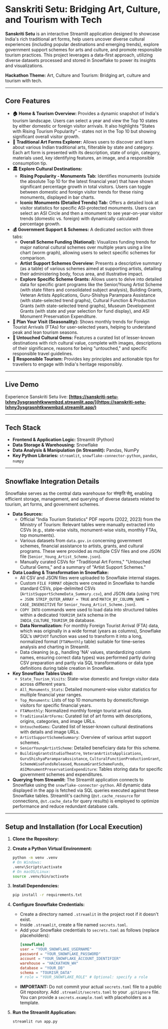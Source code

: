 # Sanskriti Setu: Bridging Art, Culture, and Tourism with Tech

**Sanskriti Setu** is an interactive Streamlit application designed to showcase India's rich traditional art forms, help users uncover diverse cultural experiences (including popular destinations and emerging trends), explore government support schemes for arts and culture, and promote responsible tourism practices. This project leverages a data-first approach, utilizing diverse datasets processed and stored in Snowflake to power its insights and visualizations.

**Hackathon Theme:** Art, Culture and Tourism: Bridging art, culture and tourism with tech.

---

## Core Features

* **🏠 Home & Tourism Overview:** Provides a dynamic snapshot of India's tourism landscape. Users can select a year and view the Top 10 states by either domestic or foreign visitor arrivals. It also highlights "States with Rising Tourism Popularity" – states not in the Top 10 but showing significant overall visitor growth.
* **🎨 Traditional Art Forms Explorer:** Allows users to discover and learn about various Indian traditional arts, filterable by state and category. Each art form is presented with its description, state of origin, category, materials used, key identifying features, an image, and a responsible consumption tip.
* **🏛️ Explore Cultural Destinations:**
    * **Rising Popularity - Monuments Tab:** Identifies monuments (outside the absolute Top 10 for the latest financial year) that have shown significant percentage growth in total visitors. Users can toggle between domestic and foreign visitor trends for these rising monuments, displayed in bar charts.
    * **Iconic Monuments (Detailed Trends) Tab:** Offers a detailed look at visitor statistics for specific ASI-protected monuments. Users can select an ASI Circle and then a monument to see year-on-year visitor trends (domestic vs. foreign) with dynamically calculated percentage growth.
* **💰 Government Support & Schemes:** A dedicated section with three tabs:
    * **Overall Scheme Funding (National):** Visualizes funding trends for major national cultural schemes over multiple years using a line chart (worm graph), allowing users to select specific schemes for comparison.
    * **Artist Support Schemes Overview:** Presents a descriptive summary (as a table) of various schemes aimed at supporting artists, detailing their administering body, focus area, and illustrative impact.
    * **Explore Specific Scheme Grants:** Allows users to delve into detailed data for specific grant programs like the Senior/Young Artist Scheme (with state filters and consolidated subject analysis), Building Grants, Veteran Artists Applications, Guru-Shishya Parampara Assistance (with state-selected trend graphs), Cultural Function & Production Grants (with state-selected trend graphs), Museum Development Grants (with state and year selection for fund display), and ASI Monument Preservation Expenditure.
* **📅 Plan Your Visit (Seasonality):** Shows monthly trends for Foreign Tourist Arrivals (FTAs) for user-selected years, helping to understand peak and lean tourism seasons.
* **💎 Untouched Cultural Gems:** Features a curated list of lesser-known destinations with rich cultural value, complete with images, descriptions of their significance, reasons for being "untouched," and specific responsible travel guidelines.
* **🌿 Responsible Tourism:** Provides key principles and actionable tips for travellers to engage with India's heritage responsibly.

---

## Live Demo

Experience Sanskriti Setu live:
**[https://sanskriti-setu-lxhny3ysgrasnhtkwwmbzd.streamlit.app/](https://sanskriti-setu-lxhny3ysgrasnhtkwwmbzd.streamlit.app/)**

---

## Tech Stack

* **Frontend & Application Logic:** Streamlit (Python)
* **Data Storage & Warehousing:** Snowflake
* **Data Analysis & Manipulation (in Streamlit):** Pandas, NumPy
* **Key Python Libraries:** `streamlit`, `snowflake-connector-python`, `pandas`, `numpy`

---

## Snowflake Integration Details

Snowflake serves as the central data warehouse for संस्कृति सेतु, enabling efficient storage, management, and querying of diverse datasets related to tourism, art forms, and government schemes.

* **Data Sources:**
    * Official "India Tourism Statistics" PDF reports (2022, 2023) from the Ministry of Tourism: Relevant tables were manually extracted into CSVs (e.g., state-wise visits, monument-wise visits, monthly FTAs, top monuments).
    * Various datasets from `data.gov.in` concerning government schemes, financial assistance to artists, grants, and cultural programs. These were provided as multiple CSV files and one JSON file (`Senior_Young_Artist_Scheme.json`).
    * Manually curated CSVs for "Traditional Art Forms," "Untouched Cultural Gems," and a summary of "Artist Support Schemes."
* **Data Loading & Transformation in Snowflake:**
    * All CSV and JSON files were uploaded to Snowflake internal stages.
    * Custom `FILE FORMAT` objects were created in Snowflake to handle standard CSVs, pipe-delimited CSVs (`ArtistSupportSchemeData_Summary.csv`), and JSON data (using `TYPE = JSON STRIP_OUTER_ARRAY = TRUE` and `MATCH_BY_COLUMN_NAME = CASE_INSENSITIVE` for `Senior_Young_Artist_Scheme.json`).
    * `COPY INTO` commands were used to load data into structured tables within a dedicated `TOURISM_DATA` schema in the `INDIA_CULTURE_TOURISM_DB` database.
    * **Data Normalization:** For monthly Foreign Tourist Arrival (FTA) data, which was originally in a wide format (years as columns), Snowflake SQL's `UNPIVOT` function was used to transform it into a long, normalized format (`FTAMonthly` table) suitable for time-series analysis and charting in Streamlit.
    * Data cleaning (e.g., handling 'NA' values, standardizing column names, ensuring correct data types) was performed partly during CSV preparation and partly via SQL transformations or data type definitions during table creation in Snowflake.
* **Key Snowflake Tables Used:**
    * `State_Tourism_Visits`: State-wise domestic and foreign visitor data across different years.
    * `All_Monuments_Stats`: Detailed monument-wise visitor statistics for multiple financial year ranges.
    * `Top_Monuments`: Lists of top 10 monuments by domestic/foreign visitors for specific financial years.
    * `FTAMonthly`: Normalized monthly foreign tourist arrival data.
    * `TraditionalArtForms`: Curated list of art forms with descriptions, origins, categories, and image URLs.
    * `UntouchedGems`: Curated list of lesser-known cultural destinations with details and image URLs.
    * `ArtistSupportSchemeSummary`: Overview of various artist support schemes.
    * `SeniorYoungArtistScheme`: Detailed beneficiary data for this scheme.
    * `BuildingGrantsStudioTheatre`, `VeteranArtistsApplications`, `GuruShishyaParamparaAssistance`, `CulturalFunctionProductionGrant`, `SchemeWiseFundsReleased`, `MuseumGrantSchemeFunds`, `ASIMonumentPreservationExpenditure`: Tables storing data for specific government schemes and expenditures.
* **Querying from Streamlit:** The Streamlit application connects to Snowflake using the `snowflake-connector-python`. All dynamic data displayed in the app is fetched via SQL queries executed against these Snowflake tables. Streamlit's caching (`@st.cache_resource` for connections, `@st.cache_data` for query results) is employed to optimize performance and reduce redundant database calls.

---

## Setup and Installation (for Local Execution)

1.  **Clone the Repository:**

2.  **Create a Python Virtual Environment:**
    ```bash
    python -m venv .venv
    # On Windows:
    .venv\Scripts\activate
    # On macOS/Linux:
    source .venv/bin/activate
    ```
3.  **Install Dependencies:**
    ```bash
    pip install -r requirements.txt
    ```
4.  **Configure Snowflake Credentials:**
    * Create a directory named `.streamlit` in the project root if it doesn't exist.
    * Inside `.streamlit`, create a file named `secrets.toml`.
    * Add your Snowflake credentials to `secrets.toml` as follows (replace placeholders):
        ```toml
        [snowflake]
        user = "YOUR_SNOWFLAKE_USERNAME"
        password = "YOUR_SNOWFLAKE_PASSWORD"
        account = "YOUR_SNOWFLAKE_ACCOUNT_IDENTIFIER"
        warehouse = "HACKATHON_WH" 
        database = "YOUR_DB" 
        schema = "TOURISM_DATA" 
        # role = "YOUR_SNOWFLAKE_ROLE" # Optional: specify a role
        ```
    * **IMPORTANT:** Do not commit your actual `secrets.toml` file to a public Git repository. Add `.streamlit/secrets.toml` to your `.gitignore` file. You can provide a `secrets.example.toml` with placeholders as a template.
5.  **Run the Streamlit Application:**
    ```bash
    streamlit run app.py
    ```

